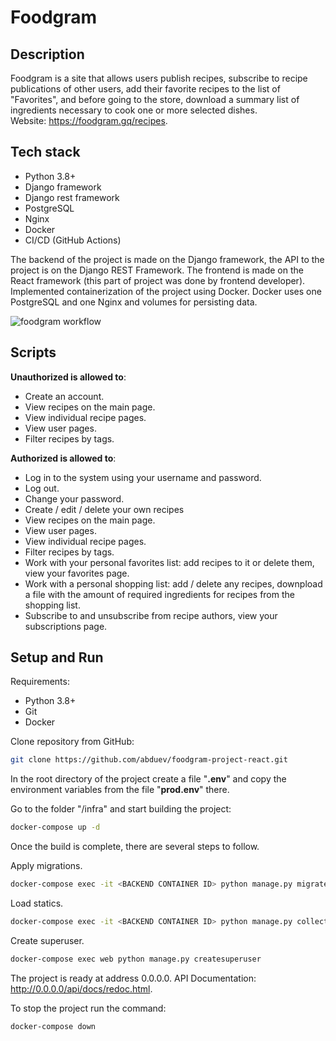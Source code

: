 # Foodgram


## Description
Foodgram is a site that allows users publish recipes, subscribe to recipe publications of other users, add their favorite recipes to the list of "Favorites", and before going to the store, download a summary list of ingredients necessary to cook one or more selected dishes.\
Website: https://foodgram.gq/recipes.

## Tech stack
 - Python 3.8+
 - Django framework
 - Django rest framework
 - PostgreSQL
 - Nginx
 - Docker
 - CI/CD (GitHub Actions)

The backend of the project is made on the Django framework, the API to the project is on the Django REST Framework.
The frontend is made on the React framework (this part of project was done by frontend developer).
Implemented containerization of the project using Docker. Docker uses one PostgreSQL and one Nginx and volumes for persisting data.

![foodgram workflow](https://github.com/abduev/django_project_food_gram/actions/workflows/main.yml/badge.svg)


## Scripts

__Unauthorized is allowed to__:
 - Create an account.
 - View recipes on the main page.
 - View individual recipe pages.
 - View user pages.
 - Filter recipes by tags.

__Authorized is allowed to__:
 - Log in to the system using your username and password.
 - Log out.
 - Change your password.
 - Create / edit / delete your own recipes
 - View recipes on the main page.
 - View user pages.
 - View individual recipe pages.
 - Filter recipes by tags.
 - Work with your personal favorites list: add recipes to it or delete them, view your favorites page.
 - Work with a personal shopping list: add / delete any recipes, downpload a file with the amount of required ingredients for recipes from the shopping list.
 - Subscribe to and unsubscribe from recipe authors, view your subscriptions page.


## Setup and Run
Requirements:
 - Python 3.8+
 - Git
 - Docker

Clone repository from GitHub:
```sh
git clone https://github.com/abduev/foodgram-project-react.git
```

In the root directory of the project create a file "__.env__" and copy the environment variables from the file "__prod.env__" there.


Go to the folder "/infra" and start building the project:
```sh
docker-compose up -d
```

Once the build is complete, there are several steps to follow.

Apply migrations.
 ```sh
docker-compose exec -it <BACKEND CONTAINER ID> python manage.py migrate
```

Load statics.
 ```sh
docker-compose exec -it <BACKEND CONTAINER ID> python manage.py collectstatic --no-input
```
Create superuser.
 ```sh
docker-compose exec web python manage.py createsuperuser
```

The project is ready at address 0.0.0.0. API Documentation: http://0.0.0.0/api/docs/redoc.html.


To stop the project run the command:
```sh
docker-compose down
```
